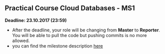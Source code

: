 ## Practical Course Cloud Databases - MS1

**Deadline: 23.10.2017 (23:59)**

- After the deadline, your role will be changing from **Master** to **Reporter**. You will be able to pull the code but pushing commits is no more allowed.
- you can find the milestone description [here](https://github.com/joemccann/dillinger/blob/master/KUBERNETES.md)

